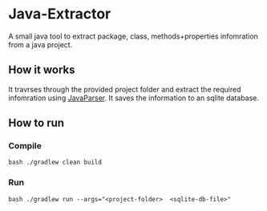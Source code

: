 # Java-Extractor
A small java tool to extract package, class,  methods+properties infomration from a java project.

## How it works 
It travrses through the provided project folder and extract the required infomration using [JavaParser](https://github.com/javaparser/javaparser). It saves the information to an sqlite database.

## How to run
### Compile
`bash
./gradlew clean build
`
### Run
`bash
./gradlew run --args="<project-folder>  <sqlite-db-file>"
`
